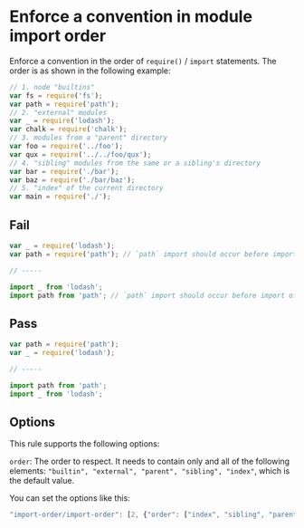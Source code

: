# Enforce a convention in module import order

Enforce a convention in the order of `require()` / `import` statements. The order is as shown in the following example:

```js
// 1. node "builtins"
var fs = require('fs');
var path = require('path');
// 2. "external" modules
var _ = require('lodash');
var chalk = require('chalk');
// 3. modules from a "parent" directory
var foo = require('../foo');
var qux = require('../../foo/qux');
// 4. "sibling" modules from the same or a sibling's directory
var bar = require('./bar');
var baz = require('./bar/baz');
// 5. "index" of the current directory
var main = require('./');
```


## Fail

```js
var _ = require('lodash');
var path = require('path'); // `path` import should occur before import of `lodash`

// -----

import _ from 'lodash';
import path from 'path'; // `path` import should occur before import of `lodash`
```


## Pass

```js
var path = require('path');
var _ = require('lodash');

// -----

import path from 'path';
import _ from 'lodash';
```

## Options

This rule supports the following options:

`order`: The order to respect. It needs to contain only and all of the following elements: `"builtin", "external", "parent", "sibling", "index"`, which is the default value.

You can set the options like this:

```js
"import-order/import-order": [2, {"order": ["index", "sibling", "parent", "external", "builtin"]}]
```
